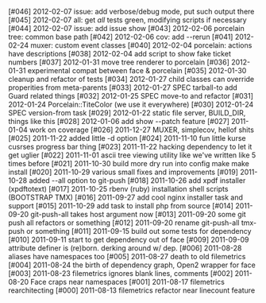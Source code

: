 [#046] 2012-02-07 issue: add verbose/debug mode, put such output there
[#045] 2012-02-07 all: get *all* tests green, modifying scripts if necessary
[#044] 2012-02-07 issue: add issue show
[#043] 2012-02-06 porcelain tree: common base path
[#042] 2012-02-06 cov: add --rerun
[#041] 2012-02-24 muxer: custom event classes
[#040] 2012-02-04 porcelain: actions have descriptions
[#038] 2012-02-04 add script to show fake ticket numbers
[#037] 2012-01-31 move tree renderer to porcelain
[#036] 2012-01-31 experimental compat between face & porcelain
[#035] 2012-01-30 cleanup and refactor of tests
[#034] 2012-01-27 child classes can override properities from meta-parents
[#033] 2012-01-27 SPEC tarball-to add Guard related things
[#032] 2012-01-25 SPEC move-to and refactor
[#031] 2012-01-24 Porcelain::TiteColor (we use it everywhere)
[#030] 2012-01-24 SPEC version-from task
[#029] 2012-01-22 static file server, BUILD_DIR, things like this
[#028] 2012-01-06 add show --patch feature
[#027] 2011-01-04 work on coverage
[#026] 2011-12-27 MUXER, simplecov, hellof shits
[#025] 2011-11-22 added little -d option
[#024] 2011-11-10 fun little kurse cusrses progress bar thing
[#023] 2011-11-22 hacking dependency to let it get uglier
[#022] 2011-11-01 ascii tree viewing utility like we've written like 5 times before
[#021] 2011-10-30 build more dry run into config make make install
[#020] 2011-10-29 various small fixes and improvements
[#019] 2011-10-28 added --all option to git-push
[#018] 2011-10-26 add xpdf installer (xpdftotext)
[#017] 2011-10-25 rbenv (ruby) installation shell scripts (BOOTSTRAP TMX)
[#016] 2011-09-27 add cool nginx installer task and support
[#015] 2011-10-29 add task to install php from source
[#014] 2011-09-20 git-push-all takes host argument now
[#013] 2011-09-20 some git push all refactors or something
[#012] 2011-09-20 rename git-push-all tmx-push or something
[#011] 2011-09-15 build out some tests for dependency
[#010] 2011-09-11 start to get dependency out of face
[#009] 2011-09-09 attribute definer is (re)born. derking around w/ dep.
[#006] 2011-08-28 aliases have namespaces too
[#005] 2011-08-27 death to old filemetrics
[#004] 2011-08-24 the birth of dependency graph, Open2 wrapper for face
[#003] 2011-08-23 filemetrics ignores blank lines, comments
[#002] 2011-08-20 Face craps near namespaces
[#001] 2011-08-17 filemetrics rearchitecting
[#000] 2011-08-13 filemetrics refactor near linecount feature

